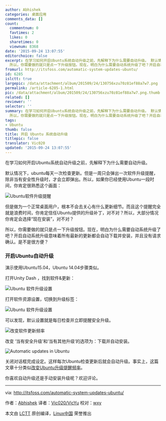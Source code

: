 ```yaml
---
author: Abhishek
categories: 桌面应用
comments_data: []
count:
  commentnum: 0
  favtimes: 2
  likes: 0
  sharetimes: 0
  viewnum: 8368
date: '2015-09-24 13:07:55'
editorchoice: false
excerpt: 在学习如何开启Ubuntu系统自动升级之前，先解释下为什么需要自动升级。 默认情况下，ubuntu每天一次检查更新。但是一周只会弹出一次软件升级提醒，除非当有安全性升级时，才会立即弹出。所以，如果你已经使用Ubuntu一段时间，你肯定很熟悉这个画面：  但是做为一个正常桌面用户，根本不会去关心有什么更新细节。而且这个提醒完全就是浪费时间，你肯定信任Ubuntu提供的升级补丁，对不对？所以，大部分情况你肯定会选择现在安装，对不对？
  所以，你需要做的就只是点一下升级按钮。现在，明白为什么需要自动系统升级了吧？开启自动系统升级意
fromurl: http://itsfoss.com/automatic-system-updates-ubuntu/
id: 6285
islctt: true
largepic: /data/attachment/album/201509/24/130756xzu70z81ef88a7w7.png
permalink: /article-6285-1.html
pic: /data/attachment/album/201509/24/130756xzu70z81ef88a7w7.png.thumb.jpg
related: []
reviewer: ''
selector: ''
summary: 在学习如何开启Ubuntu系统自动升级之前，先解释下为什么需要自动升级。 默认情况下，ubuntu每天一次检查更新。但是一周只会弹出一次软件升级提醒，除非当有安全性升级时，才会立即弹出。所以，如果你已经使用Ubuntu一段时间，你肯定很熟悉这个画面：  但是做为一个正常桌面用户，根本不会去关心有什么更新细节。而且这个提醒完全就是浪费时间，你肯定信任Ubuntu提供的升级补丁，对不对？所以，大部分情况你肯定会选择现在安装，对不对？
  所以，你需要做的就只是点一下升级按钮。现在，明白为什么需要自动系统升级了吧？开启自动系统升级意
tags:
- Ubuntu
thumb: false
title: 开启 Ubuntu 系统自动升级
titlepic: false
translator: Vic020
updated: '2015-09-24 13:07:55'
---
```


在学习如何开启Ubuntu系统自动升级之前，先解释下为什么需要自动升级。


默认情况下，ubuntu每天一次检查更新。但是一周只会弹出一次软件升级提醒，除非当有安全性升级时，才会立即弹出。所以，如果你已经使用Ubuntu一段时间，你肯定很熟悉这个画面：


![Ubuntu软件升级提醒](/data/attachment/album/201509/24/130756xzu70z81ef88a7w7.png)


但是做为一个正常桌面用户，根本不会去关心有什么更新细节。而且这个提醒完全就是浪费时间，你肯定信任Ubuntu提供的升级补丁，对不对？所以，大部分情况你肯定会选择“现在安装”，对不对？


所以，你需要做的就只是点一下升级按钮。现在，明白为什么需要自动系统升级了吧？开启自动系统升级意味着所有最新的更新都会自动下载并安装，并且没有请求确认。是不是很方便？


### 开启Ubuntu自动升级


演示使用Ubuntu15.04，Ubuntu 14.04步骤类似。


打开Unity Dash ，找到软件&更新：


![Ubuntu 软件升级设置](/data/attachment/album/201509/24/130757izc6cyg4zmo25cz4.jpg)


打开软件资源设置，切换到升级标签：


![Ubuntu 软件升级设置](/data/attachment/album/201509/24/130758w46ku49z10x0hwx6.png)


可以发现，默认设置就是每日检查并立即提醒安全升级。


![改变软件更新频率](/data/attachment/album/201509/24/130759svo6xpssnosusrsp.png)


改变 ‘当有安全升级’和‘当有其他升级’的选项为：下载并自动安装。


![Automatic updates in Ubuntu](/data/attachment/album/201509/24/130801az5lsstmhhvlvgns.png)


关闭对话框完成设定。这样每次Ubuntu检查更新后就会自动升级。事实上，这篇文章十分类似[改变Ubuntu升级提醒频率](http://itsfoss.com/ubuntu-notify-updates-frequently/)。


你喜欢自动升级还是手动安装升级呢？欢迎评论。




---


via: <http://itsfoss.com/automatic-system-updates-ubuntu/>


作者：[Abhishek](http://itsfoss.com/author/abhishek/) 译者：[Vic020/VicYu](http://vicyu.net) 校对：[wxy](https://github.com/wxy)


本文由 [LCTT](https://github.com/LCTT/TranslateProject) 原创编译，[Linux中国](https://linux.cn/) 荣誉推出